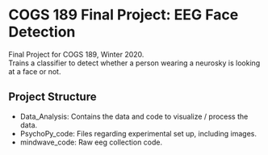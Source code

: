 # COGS 189 Final Project: EEG Face Detection
Final Project for COGS 189, Winter 2020. 
<br>Trains a classifier to detect whether a person wearing a neurosky is looking at a face or not. 


## Project Structure 
- Data_Analysis: Contains the data and code to visualize / process the data. 
- PsychoPy_code: Files regarding experimental set up, including images. 
- mindwave_code: Raw eeg collection code. 
